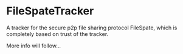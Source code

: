# FileSpateTracker
A tracker for the secure p2p file sharing protocol FileSpate, which is completely based on trust of the tracker.

More info will follow...
